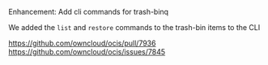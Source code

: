 Enhancement: Add cli commands for trash-binq

We added the `list` and `restore` commands to the trash-bin items to the CLI

https://github.com/owncloud/ocis/pull/7936
https://github.com/owncloud/ocis/issues/7845
